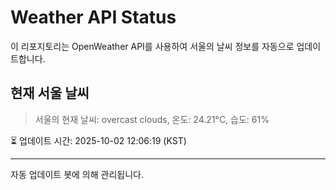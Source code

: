 
# Weather API Status

이 리포지토리는 OpenWeather API를 사용하여 서울의 날씨 정보를 자동으로 업데이트합니다.

## 현재 서울 날씨
> 서울의 현재 날씨: overcast clouds, 온도: 24.21°C, 습도: 61%

⏳ 업데이트 시간: 2025-10-02 12:06:19 (KST)

---
자동 업데이트 봇에 의해 관리됩니다.
